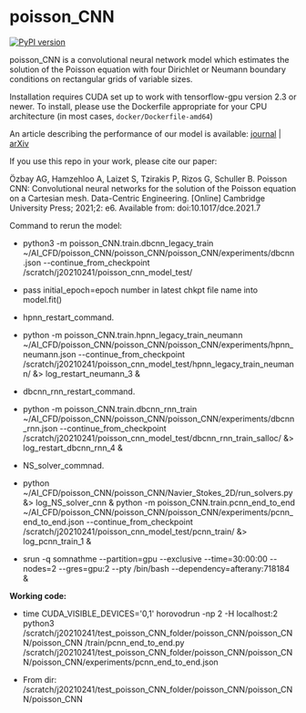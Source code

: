 # poisson_CNN
[![PyPI version](https://badge.fury.io/py/poisson-CNN.svg)](https://badge.fury.io/py/poisson-CNN)

poisson_CNN is a convolutional neural network model which estimates the solution of the Poisson equation with four Dirichlet or Neumann boundary conditions on rectangular grids of variable sizes.

Installation requires CUDA set up to work with tensorflow-gpu version 2.3 or newer. To install, please use the Dockerfile appropriate for your CPU architecture (in most cases, `docker/Dockerfile-amd64`)

An article describing the performance of our model is available: [journal](https://doi.org/10.1017/dce.2021.7) | [arXiv](https://arxiv.org/abs/1910.08613) 

If you use this repo in your work, please cite our paper:

Özbay AG, Hamzehloo A, Laizet S, Tzirakis P, Rizos G, Schuller B. Poisson CNN: Convolutional neural networks for the solution of the Poisson equation on a Cartesian mesh. Data-Centric Engineering. [Online] Cambridge University Press; 2021;2: e6. Available from: doi:10.1017/dce.2021.7

Command to rerun the model:

- python3 -m poisson_CNN.train.dbcnn_legacy_train ~/AI_CFD/poisson_CNN/poisson_CNN/poisson_CNN/experiments/dbcnn.json --continue_from_checkpoint /scratch/j20210241/poisson_cnn_model_test/
- pass initial_epoch=epoch number in latest chkpt file name into model.fit()

- hpnn_restart_command.
- python -m poisson_CNN.train.hpnn_legacy_train_neumann ~/AI_CFD/poisson_CNN/poisson_CNN/poisson_CNN/experiments/hpnn_neumann.json --continue_from_checkpoint /scratch/j20210241/poisson_cnn_model_test/hpnn_legacy_train_neumann/ &> log_restart_neumann_3 &

- dbcnn_rnn_restart_command.
- python -m poisson_CNN.train.dbcnn_rnn_train ~/AI_CFD/poisson_CNN/poisson_CNN/poisson_CNN/experiments/dbcnn_rnn.json --continue_from_checkpoint /scratch/j20210241/poisson_cnn_model_test/dbcnn_rnn_train_salloc/ &> log_restart_dbcnn_rnn_4 &

- NS_solver_commnad.
- python ~/AI_CFD/poisson_CNN/poisson_CNN/Navier_Stokes_2D/run_solvers.py &> log_NS_solver_cnn &
python -m poisson_CNN.train.pcnn_end_to_end ~/AI_CFD/poisson_CNN/poisson_CNN/poisson_CNN/experiments/pcnn_end_to_end.json --continue_from_checkpoint /scratch/j20210241/poisson_cnn_model_test/pcnn_train/ &> log_pcnn_train_1 &

- srun -q somnathme --partition=gpu --exclusive --time=30:00:00 --nodes=2 --gres=gpu:2 --pty /bin/bash --dependency=afterany:718184 &

**Working code:**
- time CUDA_VISIBLE_DEVICES='0,1' horovodrun -np 2 -H localhost:2 python3 /scratch/j20210241/test_poisson_CNN_folder/poisson_CNN/poisson_CNN/poisson_CNN   /train/pcnn_end_to_end.py /scratch/j20210241/test_poisson_CNN_folder/poisson_CNN/poisson_CNN/poisson_CNN/experiments/pcnn_end_to_end.json

- From dir:
/scratch/j20210241/test_poisson_CNN_folder/poisson_CNN/poisson_CNN/poisson_CNN

